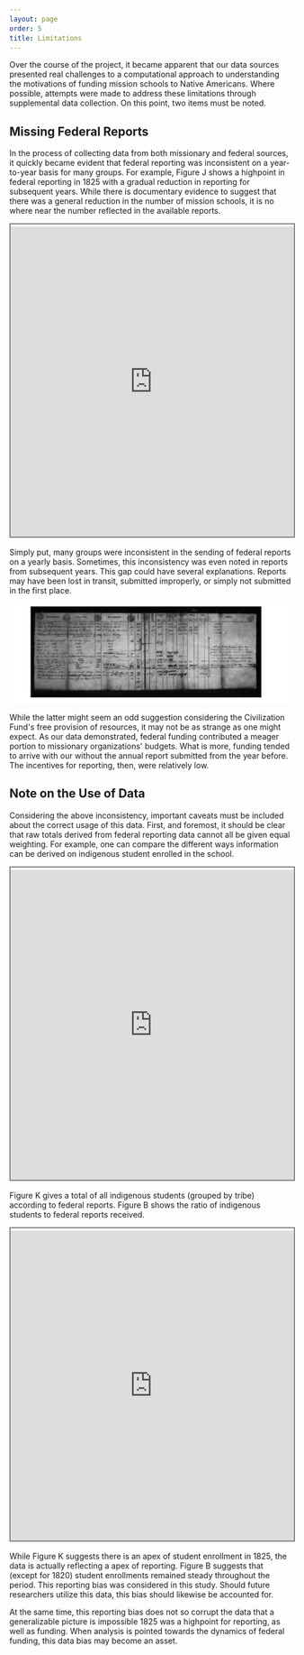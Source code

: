 ```yaml
---
layout: page
order: 5
title: Limitations
---
```


Over the course of the project, it became apparent that our data sources presented real challenges to a computational approach to understanding the motivations of funding mission schools to Native Americans. Where possible, attempts were made to address these limitations through supplemental data collection. On this point, two items must be noted.

## Missing Federal Reports

In the process of collecting data from both missionary and federal sources, it quickly became evident that federal reporting was inconsistent on a year-to-year basis for many groups. For example, Figure J shows a highpoint in federal reporting in 1825 with a gradual reduction in reporting for subsequent years. While there is documentary evidence to suggest that there was a general reduction in the number of mission schools, it is no where near the number reflected in the available reports.

<iframe title="J_report" width="100%" height="550" src="https://app.powerbi.com/view?r=eyJrIjoiNTUyZGRkZjUtYjA4Yi00YTljLThlMDktYWMzNjdkY2MzYTZjIiwidCI6Ijk3YTU4NTU0LTg5ZjYtNGQ1YS05ODA2LWRkMGVlMDg1ZDIzNSIsImMiOjN9" style="border:2px solid gray; padding-top: .25rem;" allowFullScreen="true"></iframe>

Simply put, many groups were inconsistent in the sending of federal reports on a yearly basis. Sometimes, this inconsistency was even noted in reports from subsequent years. This gap could have several explanations. Reports may have been lost in transit, submitted improperly, or simply not submitted in the first place.

![Failure to Submit Reports](https://raw.githubusercontent.com/alex-mayfield/fmsreport/gh-pages/assets/failure.png)

While the latter might seem an odd suggestion considering the Civilization Fund's free provision of resources, it may not be as strange as one might expect. As our data demonstrated, federal funding contributed a meager portion to missionary organizations' budgets. What is more, funding tended to arrive with our without the annual report submitted from the year before. The incentives for reporting, then, were relatively low.

## Note on the Use of Data

Considering the above inconsistency, important caveats must be included about the correct usage of this data. First, and foremost, it should be clear that raw totals derived from federal reporting data cannot all be given equal weighting. For example, one can compare the different ways information can be derived on indigenous student enrolled in the school. 

<iframe title="K_students" width="100%" height="550" src="https://app.powerbi.com/view?r=eyJrIjoiMDdiNDY2MWEtNjFjNC00NWRlLWEzNjktZTI4MDIyNjQ5M2RiIiwidCI6Ijk3YTU4NTU0LTg5ZjYtNGQ1YS05ODA2LWRkMGVlMDg1ZDIzNSIsImMiOjN9" style="border:2px solid gray; padding-top: .25rem;" allowFullScreen="true"></iframe>

Figure K gives a total of all indigenous students (grouped by tribe) according to federal reports. Figure B shows the ratio of indigenous students to federal reports received.

<iframe title="B_students" width="100%" height="550" src="https://app.powerbi.com/view?r=eyJrIjoiZjdhMGVmYWMtYzJiMi00OWU0LWFkMDMtNzQxZjFhOWYyMjU0IiwidCI6Ijk3YTU4NTU0LTg5ZjYtNGQ1YS05ODA2LWRkMGVlMDg1ZDIzNSIsImMiOjN9" style="border:2px solid gray; padding-top: .25rem;" allowFullScreen="true"></iframe>

While Figure K suggests there is an apex of student enrollment in 1825, the data is actually reflecting a apex of reporting. Figure B suggests that (except for 1820) student enrollments remained steady throughout the period. This reporting bias was considered in this study. Should future researchers utilize this data, this bias should likewise be accounted for.

At the same time, this reporting bias does not so corrupt the data that a generalizable picture is impossible 1825 was a highpoint for reporting, as well as funding. When analysis is pointed towards the dynamics of federal funding, this data bias may become an asset.
